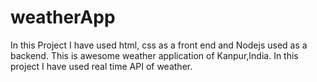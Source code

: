 # weatherApp

In this Project I have used html, css as a front end and Nodejs used as a backend.
This is awesome weather application of Kanpur,India. In this project I have used real time API of weather.
